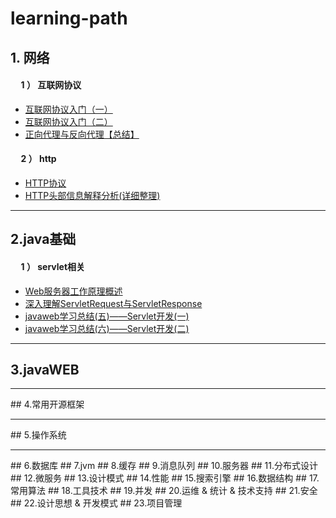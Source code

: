 ﻿# learning-path

## 1. 网络
#### &nbsp;&nbsp;&nbsp;&nbsp; 1 ） 互联网协议
* [互联网协议入门（一）](http://www.ruanyifeng.com/blog/2012/05/internet_protocol_suite_part_i.html)<br>
* [互联网协议入门（二）](http://www.ruanyifeng.com/blog/2012/06/internet_protocol_suite_part_ii.html)<br>
* [正向代理与反向代理【总结】](https://www.cnblogs.com/Anker/p/6056540.html)<br>

#### &nbsp;&nbsp;&nbsp;&nbsp; 2 ） http
* [HTTP协议](https://www.cnblogs.com/master-song/p/8820244.html)<br>
* [HTTP头部信息解释分析(详细整理)](https://www.cnblogs.com/jiangxiaobo/p/5499488.html)<br>

<hr>

## 2.java基础
#### &nbsp;&nbsp;&nbsp;&nbsp; 1 ） servlet相关
* [Web服务器工作原理概述](http://www.importnew.com/15020.html)<br>
* [深入理解ServletRequest与ServletResponse](http://lavasoft.blog.51cto.com/62575/275586/)<br>
* [javaweb学习总结(五)——Servlet开发(一)]( https://www.cnblogs.com/xdp-gacl/p/3760336.html)<br>
* [javaweb学习总结(六)——Servlet开发(二)](http://www.cnblogs.com/xdp-gacl/p/3763559.html)<br>

<hr>

## 3.javaWEB

<hr>
## 4.常用开源框架
<hr>
## 5.操作系统
<hr>
## 6.数据库
## 7.jvm
## 8.缓存
## 9.消息队列
## 10.服务器
## 11.分布式设计
## 12.微服务
## 13.设计模式
## 14.性能
## 15.搜索引擎
## 16.数据结构
## 17.常用算法
## 18.工具技术
## 19.并发
## 20.运维 & 统计 & 技术支持
## 21.安全
## 22.设计思想 & 开发模式
## 23.项目管理

